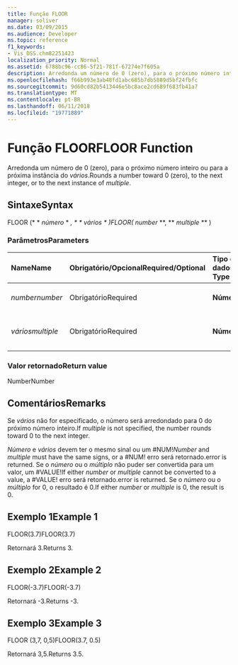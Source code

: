 ```yaml
---
title: Função FLOOR
manager: soliver
ms.date: 03/09/2015
ms.audience: Developer
ms.topic: reference
f1_keywords:
- Vis_DSS.chm82251423
localization_priority: Normal
ms.assetid: 6788bc96-cc86-5f21-781f-67274e7f605a
description: Arredonda um número de 0 (zero), para o próximo número inteiro ou para a próxima instância do múltiplo.
ms.openlocfilehash: f66b993e3ab48fd1abc685b7db5889d5bf24fbfc
ms.sourcegitcommit: 9d60cd82b5413446e5bc8ace2cd689f683fb41a7
ms.translationtype: MT
ms.contentlocale: pt-BR
ms.lasthandoff: 06/11/2018
ms.locfileid: "19771889"
---
```

# <a name="floor-function"></a><span data-ttu-id="e3ca8-103">Função FLOOR</span><span class="sxs-lookup"><span data-stu-id="e3ca8-103">FLOOR Function</span></span>

<span data-ttu-id="e3ca8-104">Arredonda um número de 0 (zero), para o próximo número inteiro ou para a próxima instância do _vários_.</span><span class="sxs-lookup"><span data-stu-id="e3ca8-104">Rounds a number toward 0 (zero), to the next integer, or to the next instance of  _multiple_.</span></span>
  
## <a name="syntax"></a><span data-ttu-id="e3ca8-105">Sintaxe</span><span class="sxs-lookup"><span data-stu-id="e3ca8-105">Syntax</span></span>

<span data-ttu-id="e3ca8-106">FLOOR (* * *número* * *, * * *vários* * *)</span><span class="sxs-lookup"><span data-stu-id="e3ca8-106">FLOOR(** *number* **, ** *multiple* ** )</span></span> 
  
### <a name="parameters"></a><span data-ttu-id="e3ca8-107">Parâmetros</span><span class="sxs-lookup"><span data-stu-id="e3ca8-107">Parameters</span></span>

|<span data-ttu-id="e3ca8-108">**Name**</span><span class="sxs-lookup"><span data-stu-id="e3ca8-108">**Name**</span></span>|<span data-ttu-id="e3ca8-109">**Obrigatório/Opcional**</span><span class="sxs-lookup"><span data-stu-id="e3ca8-109">**Required/Optional**</span></span>|<span data-ttu-id="e3ca8-110">**Tipo de dados**</span><span class="sxs-lookup"><span data-stu-id="e3ca8-110">**Data Type**</span></span>|<span data-ttu-id="e3ca8-111">**Descrição**</span><span class="sxs-lookup"><span data-stu-id="e3ca8-111">**Description**</span></span>|
|:-----|:-----|:-----|:-----|
| <span data-ttu-id="e3ca8-112">_number_</span><span class="sxs-lookup"><span data-stu-id="e3ca8-112">_number_</span></span> <br/> |<span data-ttu-id="e3ca8-113">Obrigatório</span><span class="sxs-lookup"><span data-stu-id="e3ca8-113">Required</span></span>  <br/> |<span data-ttu-id="e3ca8-114">**Número**</span><span class="sxs-lookup"><span data-stu-id="e3ca8-114">**Number**</span></span> <br/> |<span data-ttu-id="e3ca8-115">O número a ser arredondado.</span><span class="sxs-lookup"><span data-stu-id="e3ca8-115">The number to round.</span></span>  <br/> |
| <span data-ttu-id="e3ca8-116">_vários_</span><span class="sxs-lookup"><span data-stu-id="e3ca8-116">_multiple_</span></span> <br/> |<span data-ttu-id="e3ca8-117">Obrigatório</span><span class="sxs-lookup"><span data-stu-id="e3ca8-117">Required</span></span>  <br/> |<span data-ttu-id="e3ca8-118">**Número**</span><span class="sxs-lookup"><span data-stu-id="e3ca8-118">**Number**</span></span> <br/> |<span data-ttu-id="e3ca8-119">O múltiplo para o qual arredondar.</span><span class="sxs-lookup"><span data-stu-id="e3ca8-119">The multiple to which to round.</span></span>  <br/> |
   
### <a name="return-value"></a><span data-ttu-id="e3ca8-120">Valor retornado</span><span class="sxs-lookup"><span data-stu-id="e3ca8-120">Return value</span></span>

<span data-ttu-id="e3ca8-121">Number</span><span class="sxs-lookup"><span data-stu-id="e3ca8-121">Number</span></span>
  
## <a name="remarks"></a><span data-ttu-id="e3ca8-122">Comentários</span><span class="sxs-lookup"><span data-stu-id="e3ca8-122">Remarks</span></span>

<span data-ttu-id="e3ca8-123">Se _vários_ não for especificado, o número será arredondado para 0 do próximo número inteiro.</span><span class="sxs-lookup"><span data-stu-id="e3ca8-123">If  _multiple_ is not specified, the number rounds toward 0 to the next integer.</span></span> 
  
 <span data-ttu-id="e3ca8-124">_Número_ e _vários_ devem ter o mesmo sinal ou um #NUM!</span><span class="sxs-lookup"><span data-stu-id="e3ca8-124">_Number_ and  _multiple_ must have the same signs, or a #NUM!</span></span> <span data-ttu-id="e3ca8-125">erro será retornado.</span><span class="sxs-lookup"><span data-stu-id="e3ca8-125">error is returned.</span></span> <span data-ttu-id="e3ca8-126">Se o _número_ ou o _múltiplo_ não puder ser convertida para um valor, um #VALUE!</span><span class="sxs-lookup"><span data-stu-id="e3ca8-126">If either  _number_ or  _multiple_ cannot be converted to a value, a #VALUE!</span></span> <span data-ttu-id="e3ca8-127">erro será retornado.</span><span class="sxs-lookup"><span data-stu-id="e3ca8-127">error is returned.</span></span> <span data-ttu-id="e3ca8-128">Se o _número_ ou o _múltiplo_ for 0, o resultado é 0.</span><span class="sxs-lookup"><span data-stu-id="e3ca8-128">If either  _number_ or  _multiple_ is 0, the result is 0.</span></span> 
  
## <a name="example-1"></a><span data-ttu-id="e3ca8-129">Exemplo 1</span><span class="sxs-lookup"><span data-stu-id="e3ca8-129">Example 1</span></span>

<span data-ttu-id="e3ca8-130">FLOOR(3.7)</span><span class="sxs-lookup"><span data-stu-id="e3ca8-130">FLOOR(3.7)</span></span>
  
<span data-ttu-id="e3ca8-131">Retornará 3.</span><span class="sxs-lookup"><span data-stu-id="e3ca8-131">Returns 3.</span></span>
  
## <a name="example-2"></a><span data-ttu-id="e3ca8-132">Exemplo 2</span><span class="sxs-lookup"><span data-stu-id="e3ca8-132">Example 2</span></span>

<span data-ttu-id="e3ca8-133">FLOOR(-3.7)</span><span class="sxs-lookup"><span data-stu-id="e3ca8-133">FLOOR(-3.7)</span></span>
  
<span data-ttu-id="e3ca8-134">Retornará -3.</span><span class="sxs-lookup"><span data-stu-id="e3ca8-134">Returns -3.</span></span>
  
## <a name="example-3"></a><span data-ttu-id="e3ca8-135">Exemplo 3</span><span class="sxs-lookup"><span data-stu-id="e3ca8-135">Example 3</span></span>

<span data-ttu-id="e3ca8-136">FLOOR (3,7, 0,5)</span><span class="sxs-lookup"><span data-stu-id="e3ca8-136">FLOOR(3.7, 0.5)</span></span>
  
<span data-ttu-id="e3ca8-137">Retornará 3,5.</span><span class="sxs-lookup"><span data-stu-id="e3ca8-137">Returns 3.5.</span></span>
  

